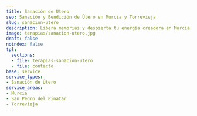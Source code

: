 ```yaml
---
title: Sanación de Útero
seo: Sanación y Bendición de Útero en Murcia y Torrevieja
slug: sanacion-utero
description: Libera memorias y despierta tu energía creadora en Murcia, San Pedro del Pinatar y Torrevieja. Masaje, conexión divina y placer femenino. Reserva ya.
image: terapias/sanacion-utero.jpg
draft: false
noindex: false
tpl:
  sections:
  - file: terapias-sanacion-utero
  - file: contacto
base: service
service_types:
- Sanación de Útero
service_areas:
- Murcia
- San Pedro del Pinatar
- Torrevieja
---
```


